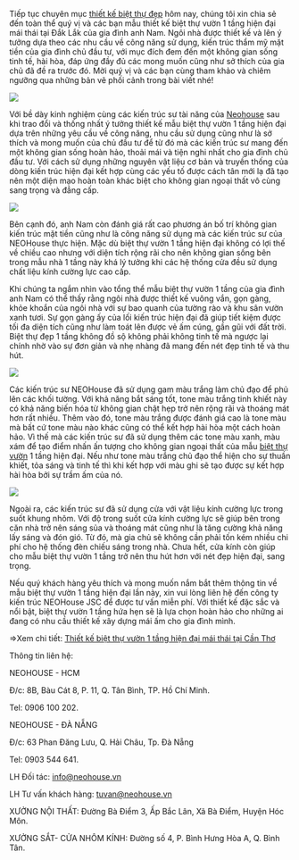 Tiếp tục chuyên mục <a href="https://neohouse.vn/du-an/biet-thu-dep/">thiết kế biệt thự đẹp</a> hôm nay, chúng tôi xin chia sẻ đến toàn thể quý vị và các bạn mẫu thiết kế biệt thự vườn 1 tầng hiện đại mái thái tại Đắk Lắk của gia đình anh Nam. Ngôi nhà được thiết kế và lên ý tưởng dựa theo các nhu cầu về công năng sử dụng, kiến trúc thẩm mỹ mặt tiền của gia đình chủ đầu tư, với mục đích đem đến một không gian sống tinh tế, hài hòa, đáp ứng đầy đủ các mong muốn cũng như sở thích của gia chủ đã đề ra trước đó. Mời quý vị và các bạn cùng tham khảo và chiêm ngưỡng qua những bản vẽ phối cảnh trong bài viết nhé! 

<img class="lg-object lg-image" src="https://neohouse.vn/wp-content/uploads/2019/04/thiet-ke-biet-thu-vuon-1-tret-1.jpg" data-scale="1" style="transform: scale3d(1, 1, 1);">

Với bề dày kinh nghiệm cùng các kiến trúc sư tài năng của <a href="https://neohouse.vn/">Neohouse</a> sau khi trao đổi và thống nhất ý tưởng thiết kế mẫu biệt thự vườn 1 tầng hiện đại dựa trên những yêu cầu về công năng, nhu cầu sử dụng cũng như là sở thích và mong muốn của chủ đầu tư để từ đó mà các kiến trúc sư mang đến một không gian sống hoàn hảo, thoải mái và tiện nghi nhất cho gia đình chủ đầu tư. Với cách sử dụng những nguyên vật liệu cơ bản và truyền thống của dòng kiến trúc hiện đại kết hợp cùng các yếu tố được cách tân mới lạ đã tạo nên một diện mạo hoàn toàn khác biệt cho không gian ngoại thất vô cùng sang trọng và đẳng cấp. 

<img src="https://neohouse.vn/wp-content/uploads/2019/04/thiet-ke-biet-thu-vuon-1-tret-2.jpg">

Bên cạnh đó, anh Nam còn đánh giá rất cao phương án bố trí không gian kiến trúc mặt tiền cũng như là công năng sử dụng mà các kiến trúc sư của NEOHouse thực hiện. Mặc dù biệt thự vườn 1 tầng hiện đại không có lợi thế về chiều cao nhưng với diện tích rộng rãi cho nên không gian sống bên trong mẫu nhà 1 tầng này khá lý tưởng khi các hệ thống cửa đều sử dụng chất liệu kính cường lực cao cấp.

Khi chúng ta ngắm nhìn vào tổng thể mẫu biệt thự vườn 1 tầng của gia đình anh Nam có thể thấy rằng ngôi nhà được thiết kế vuông vắn, gọn gàng, khỏe khoắn của ngôi nhà với sự bao quanh của tường rào và khu sân vườn xanh tươi. Sự gọn gàng ấy của lối kiến trúc hiện đại đã giúp tiết kiệm được tối đa diện tích cũng như làm toát lên được vẻ ấm cúng, gần gũi với đất trời. Biệt thự đẹp 1 tầng không đồ sộ không phải không tinh tế mà ngược lại chính nhờ vào sự đơn giản và nhẹ nhàng đã mang đến nét đẹp tinh tế và thu hút.

<img src="https://neohouse.vn/wp-content/uploads/2019/04/thiet-ke-biet-thu-vuon-1-tret-4.jpg">

Các kiến trúc sư NEOHouse đã sử dụng gam màu trắng làm chủ đạo để phủ lên các khối tường. Với khả năng bắt sáng tốt, tone màu trắng tinh khiết này có khả năng biến hóa từ không gian chật hẹp trở nên rộng rãi và thoáng mát hơn rất nhiều. Thêm vào đó, tone màu trắng được đánh giá cao là tone màu mà bất cứ tone màu nào khác cũng có thể kết hợp hài hòa một cách hoàn hảo. Vì thế mà các kiến trúc sư đã sử dụng thêm các tone màu xanh, màu xám để tạo điểm nhấn ấn tượng cho không gian ngoại thất của mẫu <a href="https://neohouse.vn/du-an/biet-thu-vuon-mai-thai/">biệt thự vườn</a> 1 tầng hiện đại. Nếu như tone màu trắng chủ đạo thể hiện cho sự thuần khiết, tỏa sáng và tinh tế thì khi kết hợp với màu ghi sẽ tạo được sự kết hợp hài hòa bởi sự trầm ấm của nó.

<img src="https://neohouse.vn/wp-content/uploads/2019/04/thiet-ke-biet-thu-vuon-1-tret-5.jpg">

Ngoài ra, các kiến trúc sư đã sử dụng cửa với vật liệu kính cường lực trong suốt khung nhôm. Với độ trong suốt cửa kính cường lực sẽ giúp bên trong căn nhà trở nên sáng sủa và thoáng mát cũng như là tăng cường khả năng lấy sáng và đón gió. Từ đó, mà gia chủ sẽ không cần phải tốn kém nhiều chi phí cho hệ thống đèn chiếu sáng trong nhà. Chưa hết, cửa kính còn giúp cho mẫu biệt thự vườn 1 tầng trở nên thu hút hơn với nét đẹp hiện đại, sang trọng.

Nếu quý khách hàng yêu thích và mong muốn nắm bắt thêm thông tin về mẫu biệt thự vườn 1 tầng hiện đại lần này, xin vui lòng liên hệ đến công ty kiến trúc NEOHouse JSC để được tư vấn miễn phí. Với thiết kế đặc sắc và nổi bật, biệt thự vườn 1 tầng hứa hẹn sẽ là lựa chọn hoàn hảo cho những ai đang có nhu cầu thiết kế xây dựng mái ấm cho gia đình mình.

=>Xem chi tiết: <a href="https://medium.com/@neohouse/thi%E1%BA%BFt-k%E1%BA%BF-bi%E1%BB%87t-th%E1%BB%B1-v%C6%B0%E1%BB%9Dn-1-t%E1%BA%A7ng-hi%E1%BB%87n-%C4%91%E1%BA%A1i-m%C3%A1i-th%C3%A1i-t%E1%BA%A1i-c%E1%BA%A7n-th%C6%A1-8441494d60cb">Thiết kế biệt thự vườn 1 tầng hiện đại mái thái tại Cần Thơ</a>

Thông tin liên hệ:

NEOHOUSE - HCM

Đ/c: 8B, Bàu Cát 8, P. 11, Q. Tân Bình, TP. Hồ Chí Minh.

Tel: 0906 100 202.

NEOHOUSE - ĐÀ NẴNG

Đ/c: 63 Phan Đăng Lưu, Q. Hải Châu, Tp. Đà Nẵng

Tel: 0903 544 641.

LH Đối tác: info@neohouse.vn

LH Tư vấn khách hàng: tuvan@neohouse.vn

XƯỞNG NỘI THẤT: Đường Bà Điểm 3, Ấp Bắc Lân, Xã Bà Điểm, Huyện Hóc Môn.

XƯỞNG SẮT- CỬA NHÔM KÍNH: Đường số 4, P. Bình Hưng Hòa A, Q. Bình Tân.
